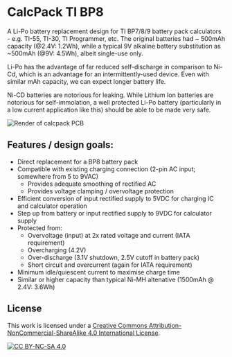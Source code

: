 # CalcPack TI BP8

A Li-Po battery replacement design for TI BP7/8/9 battery pack calculators - e.g. TI-55, TI-30, TI Programmer, etc. The original batteries had ~ 500mAh capacity (@2.4V: 1.2Wh), while a typical 9V alkaline battery substitution as ~500mAh (@9V: 4.5Wh), albeit single-use only.

Li-Po has the advantage of far reduced self-discharge in comparison to Ni-Cd, which is an advantage for an intermittently-used device. Even with similar mAh capacity, we can expect longer battery life.

Ni-CD batteries are notorious for leaking. While Lithium Ion batteries are notorious for self-immolation, a well protected Li-Po battery (particularly in a low current application like this) should be able to be made very safe.

![Render of calcpack PCB](https://github.com/calcpsu/cptipb8/blob/main/render.png?raw=true)

## Features / design goals:
- Direct replacement for a BP8 battery pack
- Compatible with existing charging connection (2-pin AC input; somewhere from 5 to 9VAC)
    - Provides adequate smoothing of rectified AC
    - Provides voltage clamping / overvoltage protection
- Efficient conversion of input rectified supply to 5VDC for charging IC and calculator operation
- Step up from battery or input rectified supply to 9VDC for calculator supply
- Protected from:
    - Overvoltage (input) at 2x rated voltage and current (IATA requirement)
    - Overcharging (4.2V)
    - Over-discharge (3.1V shutdown, 2.5V cutoff in battery pack)
    - Short circuit and overcurrent (again for IATA requirement)
- Minimum idle/quiescent current to maximise charge time
- Similar or higher capacity than typical Ni-MH altenative (1500mAh @ 2.4V: 3.6Wh)
  
## License

This work is licensed under a
[Creative Commons Attribution-NonCommercial-ShareAlike 4.0 International License][cc-by-nc-sa].

[![CC BY-NC-SA 4.0][cc-by-nc-sa-image]][cc-by-nc-sa]

[cc-by-nc-sa]: http://creativecommons.org/licenses/by-nc-sa/4.0/
[cc-by-nc-sa-image]: https://licensebuttons.net/l/by-nc-sa/4.0/88x31.png
[cc-by-nc-sa-shield]: https://img.shields.io/badge/License-CC%20BY--NC--SA%204.0-lightgrey.svg
